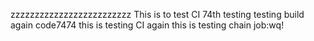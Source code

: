 zzzzzzzzzzzzzzzzzzzzzzzzz
This is to test CI
74th testing testing
build again
code7474
this is testing CI again
this is testing chain job:wq!

